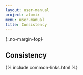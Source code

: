 ```yaml
---
layout: user-manual
project: atomix
menu: user-manual
title: Consistency
---
```


{:.no-margin-top}
## Consistency

{% include common-links.html %}
